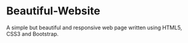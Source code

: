 # Beautiful-Website
A simple but beautiful and responsive web page written using HTML5, CSS3 and Bootstrap.
